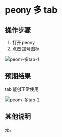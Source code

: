 # peony 多 tab

## 操作步骤
1. 打开 peony
2. 点击 加号图标

![peony-多tab-1](./img/peony-多tab-1.png)

## 预期结果
tab 能够正常使用

![peony-多tab-2](./img/peony-多tab-2.png)

## 其他说明

无。
